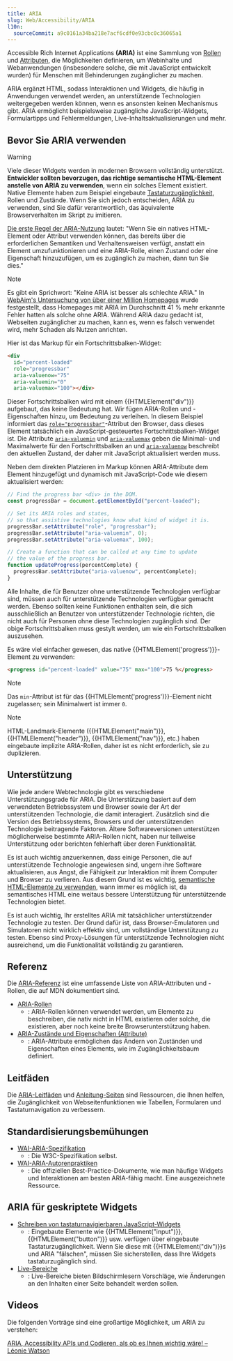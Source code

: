 ```yaml
---
title: ARIA
slug: Web/Accessibility/ARIA
l10n:
  sourceCommit: a9c0161a34ba218e7acf6cdf0e93cbc0c36065a1
---
```


Accessible Rich Internet Applications **(<abbr>ARIA</abbr>)** ist eine Sammlung von [Rollen](/de/docs/Web/Accessibility/ARIA/Reference/Roles) und [Attributen](/de/docs/Web/Accessibility/ARIA/Reference/Attributes), die Möglichkeiten definieren, um Webinhalte und Webanwendungen (insbesondere solche, die mit JavaScript entwickelt wurden) für Menschen mit Behinderungen zugänglicher zu machen.

ARIA ergänzt HTML, sodass Interaktionen und Widgets, die häufig in Anwendungen verwendet werden, an unterstützende Technologien weitergegeben werden können, wenn es ansonsten keinen Mechanismus gibt. ARIA ermöglicht beispielsweise zugängliche JavaScript-Widgets, Formulartipps und Fehlermeldungen, Live-Inhaltsaktualisierungen und mehr.

## Bevor Sie ARIA verwenden

> [!WARNING]
> Viele dieser Widgets werden in modernen Browsern vollständig unterstützt. **Entwickler sollten bevorzugen, das richtige semantische HTML-Element anstelle von ARIA zu verwenden**, wenn ein solches Element existiert. Native Elemente haben zum Beispiel eingebaute [Tastaturzugänglichkeit](/de/docs/Web/Accessibility/Guides/Keyboard-navigable_JavaScript_widgets), Rollen und Zustände. Wenn Sie sich jedoch entscheiden, ARIA zu verwenden, sind Sie dafür verantwortlich, das äquivalente Browserverhalten im Skript zu imitieren.

[Die erste Regel der ARIA-Nutzung](https://www.w3.org/TR/using-aria/#rule1) lautet: "Wenn Sie ein natives HTML-Element oder Attribut verwenden können, das bereits über die erforderlichen Semantiken und Verhaltensweisen verfügt, anstatt ein Element umzufunktionieren und eine ARIA-Rolle, einen Zustand oder eine Eigenschaft hinzuzufügen, um es zugänglich zu machen, dann tun Sie dies."

> [!NOTE]
> Es gibt ein Sprichwort: "Keine ARIA ist besser als schlechte ARIA." In [WebAim's Untersuchung von über einer Million Homepages](https://webaim.org/projects/million/#aria) wurde festgestellt, dass Homepages mit ARIA im Durchschnitt 41 % mehr erkannte Fehler hatten als solche ohne ARIA. Während ARIA dazu gedacht ist, Webseiten zugänglicher zu machen, kann es, wenn es falsch verwendet wird, mehr Schaden als Nutzen anrichten.

Hier ist das Markup für ein Fortschrittsbalken-Widget:

```html
<div
  id="percent-loaded"
  role="progressbar"
  aria-valuenow="75"
  aria-valuemin="0"
  aria-valuemax="100"></div>
```

Dieser Fortschrittsbalken wird mit einem {{HTMLElement("div")}} aufgebaut, das keine Bedeutung hat. Wir fügen ARIA-Rollen und -Eigenschaften hinzu, um Bedeutung zu verleihen. In diesem Beispiel informiert das [`role="progressbar"`](/de/docs/Web/Accessibility/ARIA/Reference/Roles/progressbar_role)-Attribut den Browser, dass dieses Element tatsächlich ein JavaScript-gesteuertes Fortschrittsbalken-Widget ist. Die Attribute [`aria-valuemin`](/de/docs/Web/Accessibility/ARIA/Reference/Attributes/aria-valuemin) und [`aria-valuemax`](/de/docs/Web/Accessibility/ARIA/Reference/Attributes/aria-valuemax) geben die Minimal- und Maximalwerte für den Fortschrittsbalken an und [`aria-valuenow`](/de/docs/Web/Accessibility/ARIA/Reference/Attributes/aria-valuenow) beschreibt den aktuellen Zustand, der daher mit JavaScript aktualisiert werden muss.

Neben dem direkten Platzieren im Markup können ARIA-Attribute dem Element hinzugefügt und dynamisch mit JavaScript-Code wie diesem aktualisiert werden:

```js
// Find the progress bar <div> in the DOM.
const progressBar = document.getElementById("percent-loaded");

// Set its ARIA roles and states,
// so that assistive technologies know what kind of widget it is.
progressBar.setAttribute("role", "progressbar");
progressBar.setAttribute("aria-valuemin", 0);
progressBar.setAttribute("aria-valuemax", 100);

// Create a function that can be called at any time to update
// the value of the progress bar.
function updateProgress(percentComplete) {
  progressBar.setAttribute("aria-valuenow", percentComplete);
}
```

Alle Inhalte, die für Benutzer ohne unterstützende Technologien verfügbar sind, müssen auch für unterstützende Technologien verfügbar gemacht werden. Ebenso sollten keine Funktionen enthalten sein, die sich ausschließlich an Benutzer von unterstützender Technologie richten, die nicht auch für Personen ohne diese Technologien zugänglich sind. Der obige Fortschrittsbalken muss gestylt werden, um wie ein Fortschrittsbalken auszusehen.

Es wäre viel einfacher gewesen, das native {{HTMLElement('progress')}}-Element zu verwenden:

```html
<progress id="percent-loaded" value="75" max="100">75 %</progress>
```

> [!NOTE]
> Das `min`-Attribut ist für das {{HTMLElement('progress')}}-Element nicht zugelassen; sein Minimalwert ist immer `0`.

> [!NOTE]
> HTML-Landmark-Elemente ({{HTMLElement("main")}}, {{HTMLElement("header")}}, {{HTMLElement("nav")}}, etc.) haben eingebaute implizite ARIA-Rollen, daher ist es nicht erforderlich, sie zu duplizieren.

## Unterstützung

Wie jede andere Webtechnologie gibt es verschiedene Unterstützungsgrade für ARIA. Die Unterstützung basiert auf dem verwendeten Betriebssystem und Browser sowie der Art der unterstützenden Technologie, die damit interagiert. Zusätzlich sind die Version des Betriebssystems, Browsers und der unterstützenden Technologie beitragende Faktoren. Ältere Softwareversionen unterstützen möglicherweise bestimmte ARIA-Rollen nicht, haben nur teilweise Unterstützung oder berichten fehlerhaft über deren Funktionalität.

Es ist auch wichtig anzuerkennen, dass einige Personen, die auf unterstützende Technologie angewiesen sind, ungern ihre Software aktualisieren, aus Angst, die Fähigkeit zur Interaktion mit ihrem Computer und Browser zu verlieren. Aus diesem Grund ist es wichtig, [semantische HTML-Elemente zu verwenden](/de/docs/Learn_web_development/Core/Accessibility/HTML), wann immer es möglich ist, da semantisches HTML eine weitaus bessere Unterstützung für unterstützende Technologien bietet.

Es ist auch wichtig, Ihr erstelltes ARIA mit tatsächlicher unterstützender Technologie zu testen. Der Grund dafür ist, dass Browser-Emulatoren und Simulatoren nicht wirklich effektiv sind, um vollständige Unterstützung zu testen. Ebenso sind Proxy-Lösungen für unterstützende Technologien nicht ausreichend, um die Funktionalität vollständig zu garantieren.

## Referenz

Die [ARIA-Referenz](/de/docs/Web/Accessibility/ARIA/Reference) ist eine umfassende Liste von ARIA-Attributen und -Rollen, die auf MDN dokumentiert sind.

- [ARIA-Rollen](/de/docs/Web/Accessibility/ARIA/Reference/Roles)
  - : ARIA-Rollen können verwendet werden, um Elemente zu beschreiben, die nativ nicht in HTML existieren oder solche, die existieren, aber noch keine breite Browserunterstützung haben.
- [ARIA-Zustände und Eigenschaften (Attribute)](/de/docs/Web/Accessibility/ARIA/Reference/Attributes)
  - : ARIA-Attribute ermöglichen das Ändern von Zuständen und Eigenschaften eines Elements, wie im Zugänglichkeitsbaum definiert.

## Leitfäden

Die [ARIA-Leitfäden](/de/docs/Web/Accessibility/ARIA/Guides) und [Anleitung-Seiten](/de/docs/Web/Accessibility/ARIA/How_to) sind Ressourcen, die Ihnen helfen, die Zugänglichkeit von Webseitenfunktionen wie Tabellen, Formularen und Tastaturnavigation zu verbessern.

## Standardisierungsbemühungen

- [WAI-ARIA-Spezifikation](https://w3c.github.io/aria/)
  - : Die W3C-Spezifikation selbst.
- [WAI-ARIA-Autorenpraktiken](https://www.w3.org/TR/wai-aria-practices-1.2/)
  - : Die offiziellen Best-Practice-Dokumente, wie man häufige Widgets und Interaktionen am besten ARIA-fähig macht. Eine ausgezeichnete Ressource.

## ARIA für geskriptete Widgets

- [Schreiben von tastaturnavigierbaren JavaScript-Widgets](/de/docs/Web/Accessibility/Guides/Keyboard-navigable_JavaScript_widgets)
  - : Eingebaute Elemente wie {{HTMLElement("input")}}, {{HTMLElement("button")}} usw. verfügen über eingebaute Tastaturzugänglichkeit. Wenn Sie diese mit {{HTMLElement("div")}}s und ARIA "fälschen", müssen Sie sicherstellen, dass Ihre Widgets tastaturzugänglich sind.
- [Live-Bereiche](/de/docs/Web/Accessibility/ARIA/Guides/Live_regions)
  - : Live-Bereiche bieten Bildschirmlesern Vorschläge, wie Änderungen an den Inhalten einer Seite behandelt werden sollen.

## Videos

Die folgenden Vorträge sind eine großartige Möglichkeit, um ARIA zu verstehen:

[ARIA, Accessibility APIs und Codieren, als ob es Ihnen wichtig wäre! – Léonie Watson](https://www.youtube.com/watch?v=qdB8SRhqvFc)
